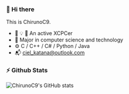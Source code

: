 ### 👋 Hi there

This is ChirunoC9.

- :thought_balloon: :bulb: :balloon: An active XCPCer
- :book: Major in computer science and technology
- :gear: C / C++ / C# / Python / Java
- :mailbox_with_mail: <ciel_katana@outlook.com>

### :zap: Github Stats

![ChirunoC9's GitHub stats](https://github-readme-stats.vercel.app/api?username=ChirunoC9&show_icons=true&theme=radical&count_private=true)

<!--
**ChirunoC9/ChirunoC9** is a ✨ _special_ ✨ repository because its `README.md` (this file) appears on your GitHub profile.

Here are some ideas to get you started:

- 🔭 I’m currently working on ...
- 🌱 I’m currently learning ...
- 👯 I’m looking to collaborate on ...
- 🤔 I’m looking for help with ...
- 💬 Ask me about ...
- 📫 How to reach me: ...
- 😄 Pronouns: ...
- ⚡ Fun fact: ...
-->
